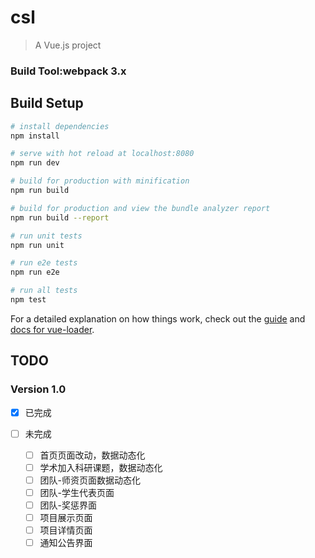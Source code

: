 # csl

> A Vue.js project

### Build Tool:webpack 3.x  


## Build Setup

``` bash
# install dependencies
npm install

# serve with hot reload at localhost:8080
npm run dev

# build for production with minification
npm run build

# build for production and view the bundle analyzer report
npm run build --report

# run unit tests
npm run unit

# run e2e tests
npm run e2e

# run all tests
npm test
```

For a detailed explanation on how things work, check out the [guide](http://vuejs-templates.github.io/webpack/) and [docs for vue-loader](http://vuejs.github.io/vue-loader).

## TODO

### Version 1.0
- [X] 已完成
 
- [ ] 未完成
    - [ ] 首页页面改动，数据动态化
    - [ ] 学术加入科研课题，数据动态化
    - [ ] 团队-师资页面数据动态化
    - [ ] 团队-学生代表页面
    - [ ] 团队-奖惩界面
    - [ ] 项目展示页面
    - [ ] 项目详情页面
    - [ ] 通知公告界面